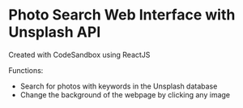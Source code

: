 # Photo Search Web Interface with Unsplash API
Created with CodeSandbox using ReactJS 

Functions:
  - Search for photos with keywords in the Unsplash database 
  - Change the background of the webpage by clicking any image

